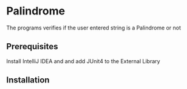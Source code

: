 # Palindrome
The programs verifies if the user entered string is a Palindrome or not

## Prerequisites
Install IntelliJ IDEA and and add JUnit4 to the External Library

## Installation
